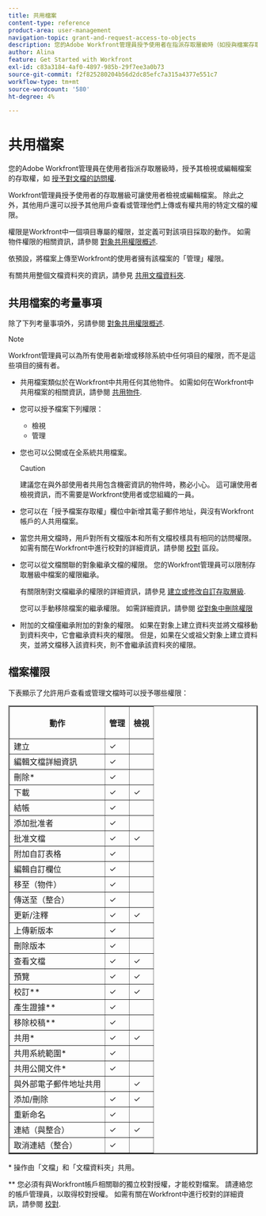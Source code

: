 ```yaml
---
title: 共用檔案
content-type: reference
product-area: user-management
navigation-topic: grant-and-request-access-to-objects
description: 您的Adobe Workfront管理員授予使用者在指派存取層級時（如授與檔案存取權一文所述）的檢視或編輯檔案存取權。
author: Alina
feature: Get Started with Workfront
exl-id: c83a3184-4af0-4897-985b-29f7ee3a0b73
source-git-commit: f2f825280204b56d2dc85efc7a315a4377e551c7
workflow-type: tm+mt
source-wordcount: '580'
ht-degree: 4%

---
```


# 共用檔案

您的Adobe Workfront管理員在使用者指派存取層級時，授予其檢視或編輯檔案的存取權，如 [授予對文檔的訪問權](../../administration-and-setup/add-users/configure-and-grant-access/grant-access-documents.md).

Workfront管理員授予使用者的存取層級可讓使用者檢視或編輯檔案。 除此之外，其他用戶還可以授予其他用戶查看或管理他們上傳或有權共用的特定文檔的權限。

權限是Workfront中一個項目專屬的權限，並定義可對該項目採取的動作。 如需物件權限的相關資訊，請參閱 [對象共用權限概述](../../workfront-basics/grant-and-request-access-to-objects/sharing-permissions-on-objects-overview.md).

依預設，將檔案上傳至Workfront的使用者擁有該檔案的「管理」權限。

有關共用整個文檔資料夾的資訊，請參見 [共用文檔資料夾](../../workfront-basics/grant-and-request-access-to-objects/share-a-document-folder.md).

## 共用檔案的考量事項

除了下列考量事項外，另請參閱 [對象共用權限概述](../../workfront-basics/grant-and-request-access-to-objects/sharing-permissions-on-objects-overview.md).

>[!NOTE]
>
>Workfront管理員可以為所有使用者新增或移除系統中任何項目的權限，而不是這些項目的擁有者。

* 共用檔案類似於在Workfront中共用任何其他物件。 如需如何在Workfront中共用檔案的相關資訊，請參閱 [共用物件](../../workfront-basics/grant-and-request-access-to-objects/share-an-object.md).
* 您可以授予檔案下列權限：

   * 檢視
   * 管理

* 您也可以公開或在全系統共用檔案。

   >[!CAUTION]
   >
   >建議您在與外部使用者共用包含機密資訊的物件時，務必小心。 這可讓使用者檢視資訊，而不需要是Workfront使用者或您組織的一員。

* 您可以在「授予檔案存取權」欄位中新增其電子郵件地址，與沒有Workfront帳戶的人共用檔案。
* 當您共用文檔時，用戶對所有文檔版本和所有文檔校樣具有相同的訪問權限。\
   如需有關在Workfront中進行校對的詳細資訊，請參閱 [校對](../../review-and-approve-work/proofing/proofing.md) 區段。

* 您可以從文檔關聯的對象繼承文檔的權限。 您的Workfront管理員可以限制存取層級中檔案的權限繼承。

   有關限制對文檔繼承的權限的詳細資訊，請參見 [建立或修改自訂存取層級](../../administration-and-setup/add-users/configure-and-grant-access/create-modify-access-levels.md).

   您可以手動移除檔案的繼承權限。 如需詳細資訊，請參閱 [從對象中刪除權限](../../workfront-basics/grant-and-request-access-to-objects/remove-permissions-from-objects.md)

* 附加的文檔僅繼承附加的對象的權限。 如果在對象上建立資料夾並將文檔移動到資料夾中，它會繼承資料夾的權限。 但是，如果在父或祖父對象上建立資料夾，並將文檔移入該資料夾，則不會繼承該資料夾的權限。

## 檔案權限

下表顯示了允許用戶查看或管理文檔時可以授予哪些權限：

<table border="2" cellspacing="15" cellpadding="1"> 
 <col> 
 <col> 
 <col> 
 <thead> 
  <tr> 
   <th> <p><strong>動作</strong> </p> </th> 
   <th> <p><strong>管理</strong> </p> </th> 
   <th> <p><strong>檢視</strong> </p> </th> 
  </tr> 
 </thead> 
 <tbody> 
  <tr> 
   <td scope="row">建立</td> 
   <td>✓</td> 
   <td> </td> 
  </tr> 
  <tr> 
   <td scope="row">編輯文檔詳細資訊</td> 
   <td>✓</td> 
   <td> </td> 
  </tr> 
  <tr> 
   <td scope="row">刪除*</td> 
   <td>✓</td> 
   <td> </td> 
  </tr> 
  <tr> 
   <td scope="row">下載</td> 
   <td>✓</td> 
   <td>✓</td> 
  </tr> 
  <tr> 
   <td scope="row">結帳</td> 
   <td>✓</td> 
   <td> </td> 
  </tr> 
  <tr> 
   <td scope="row">添加批准者</td> 
   <td>✓</td> 
   <td> </td> 
  </tr> 
  <tr> 
   <td scope="row">批准文檔</td> 
   <td>✓</td> 
   <td>✓</td> 
  </tr> 
  <tr> 
   <td scope="row">附加自訂表格</td> 
   <td>✓</td> 
   <td> </td> 
  </tr> 
  <tr> 
   <td scope="row">編輯自訂欄位</td> 
   <td>✓</td> 
   <td> </td> 
  </tr> 
  <tr> 
   <td scope="row">移至（物件）</td> 
   <td>✓</td> 
   <td> </td> 
  </tr> 
  <tr> 
   <td scope="row">傳送至（整合）</td> 
   <td>✓</td> 
   <td> </td> 
  </tr> 
  <tr> 
   <td scope="row">更新/注釋</td> 
   <td>✓</td> 
   <td>✓</td> 
  </tr> 
  <tr> 
   <td scope="row">上傳新版本</td> 
   <td>✓</td> 
   <td> </td> 
  </tr> 
  <tr> 
   <td scope="row">刪除版本</td> 
   <td>✓</td> 
   <td> </td> 
  </tr> 
  <tr> 
   <td scope="row">查看文檔</td> 
   <td>✓</td> 
   <td>✓</td> 
  </tr> 
  <tr> 
   <td scope="row">預覽</td> 
   <td>✓</td> 
   <td>✓</td> 
  </tr> 
  <tr> 
   <td scope="row">校訂**</td> 
   <td>✓</td> 
   <td>✓</td> 
  </tr> 
  <tr> 
   <td scope="row">產生證據**</td> 
   <td>✓</td> 
   <td> </td> 
  </tr> 
  <tr> 
   <td scope="row">移除校稿**</td> 
   <td>✓</td> 
   <td> </td> 
  </tr> 
  <tr> 
   <td scope="row">共用*</td> 
   <td>✓</td> 
   <td>✓</td> 
  </tr> 
  <tr> 
   <td scope="row">共用系統範圍*</td> 
   <td>✓</td> 
   <td> </td> 
  </tr> 
  <tr> 
   <td scope="row">共用公開文件*</td> 
   <td>✓</td> 
   <td> </td> 
  </tr> 
  <tr> 
   <td scope="row">與外部電子郵件地址共用</td> 
   <td> </td> 
   <td>✓</td> 
  </tr> 
  <tr> 
   <td scope="row">添加/刪除</td> 
   <td>✓</td> 
   <td>✓</td> 
  </tr> 
  <tr> 
   <td scope="row">重新命名</td> 
   <td>✓</td> 
   <td> </td> 
  </tr> 
  <tr> 
   <td scope="row">連結（與整合）</td> 
   <td>✓</td> 
   <td>✓</td> 
  </tr> 
  <tr> 
   <td scope="row">取消連結（整合）</td> 
   <td>✓</td> 
   <td> </td> 
  </tr> 
 </tbody> 
</table>

&#42; 操作由「文檔」和「文檔資料夾」共用。

&#42;&#42; 您必須有與Workfront帳戶相關聯的獨立校對授權，才能校對檔案。 請連絡您的帳戶管理員，以取得校對授權。 如需有關在Workfront中進行校對的詳細資訊，請參閱 [校對](../../review-and-approve-work/proofing/proofing.md).
